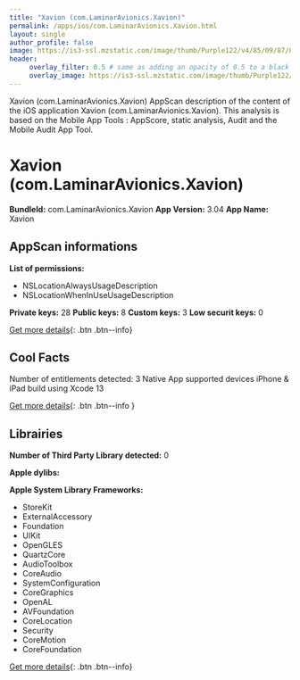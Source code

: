 ```yaml
---
title: "Xavion (com.LaminarAvionics.Xavion)"
permalink: /apps/ios/com.LaminarAvionics.Xavion.html
layout: single
author_profile: false
image: https://is3-ssl.mzstatic.com/image/thumb/Purple122/v4/85/09/87/8509878f-4a91-82c4-0d2f-93e8a11073c5/AppIcon-0-0-1x_U007emarketing-0-0-0-7-0-0-sRGB-0-0-0-GLES2_U002c0-512MB-85-220-0-0.png/512x512bb.jpg
header: 
     overlay_filter: 0.5 # same as adding an opacity of 0.5 to a black background
     overlay_image: https://is3-ssl.mzstatic.com/image/thumb/Purple122/v4/85/09/87/8509878f-4a91-82c4-0d2f-93e8a11073c5/AppIcon-0-0-1x_U007emarketing-0-0-0-7-0-0-sRGB-0-0-0-GLES2_U002c0-512MB-85-220-0-0.png/512x512bb.jpg
---
```

Xavion (com.LaminarAvionics.Xavion) AppScan description of the content of the iOS application Xavion (com.LaminarAvionics.Xavion). This analysis is based on the Mobile App Tools : AppScore, static analysis, Audit and the Mobile Audit App Tool.

# Xavion (com.LaminarAvionics.Xavion)

**BundleId:** com.LaminarAvionics.Xavion
**App Version:** 3.04
**App Name:** Xavion


## AppScan informations 

**List of permissions:** 
- NSLocationAlwaysUsageDescription
- NSLocationWhenInUseUsageDescription
  
  
**Private keys:** 28
**Public keys:** 8
**Custom keys:** 3
**Low securit keys:** 0
  
[Get more details](/pricing.html){: .btn .btn--info}

## Cool Facts

Number of entitlements detected: 3
Native App
supported devices iPhone & iPad
build using Xcode 13
  
[Get more details](/pricing.html){: .btn .btn--info }

## Librairies 
**Number of Third Party Library detected:** 0


**Apple dylibs:**


**Apple System Library Frameworks:**
- StoreKit
- ExternalAccessory
- Foundation
- UIKit
- OpenGLES
- QuartzCore
- AudioToolbox
- CoreAudio
- SystemConfiguration
- CoreGraphics
- OpenAL
- AVFoundation
- CoreLocation
- Security
- CoreMotion
- CoreFoundation


  
[Get more details](/pricing.html){: .btn .btn--info}

